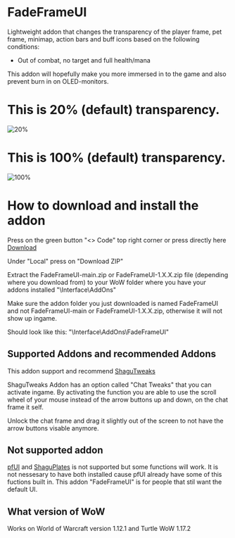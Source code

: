 # FadeFrameUI
Lightweight addon that changes the transparency of the player frame, pet frame, minimap, action bars and buff icons based on the following conditions:    
- Out of combat, no target and full health/mana

This addon will hopefully make you more immersed in to the game and also prevent burn in on OLED-monitors. 

# This is 20% (default) transparency.

![20%](https://i.imgur.com/ic155H3.jpeg)


# This is 100% (default) transparency.

![100%](https://i.imgur.com/PdUJXwK.jpeg)


# How to download and install the addon
Press on the green button "<> Code" top right corner or press directly here [Download](https://github.com/Bagan95/FadeFrameUI/archive/refs/heads/main.zip)

Under "Local" press on "Download ZIP"

Extract the FadeFrameUI-main.zip or FadeFrameUI-1.X.X.zip file (depending where you download from) to your WoW folder where you have your addons installed "\Interface\AddOns"

Make sure the addon folder you just downloaded is named FadeFrameUI and not FadeFrameUI-main or FadeFrameUI-1.X.X.zip, otherwise it will not show up ingame.

Should look like this: "\Interface\AddOns\FadeFrameUI"

## Supported Addons and recommended Addons
This addon support and recommend [ShaguTweaks](https://shagu.org/ShaguTweaks/)

ShaguTweaks Addon has an option called "Chat Tweaks" that you can activate ingame. By activating the function you are able to use the scroll wheel
of your mouse instead of the arrow buttons up and down, on the chat frame it self.

Unlock the chat frame and drag it slightly out of the screen to not have the arrow buttons visable anymore.

## Not supported addon
[pfUI](https://shagu.org/pfUI/) and [ShaguPlates](https://shagu.org/ShaguPlates/) is not supported but some functions will work.
It is not nessesary to have both installed cause pfUI already have some of this fuctions built in.
This addon "FadeFrameUI" is for people that stil want the default UI.

## What version of WoW
Works on World of Warcraft version 1.12.1 and Turtle WoW 1.17.2
